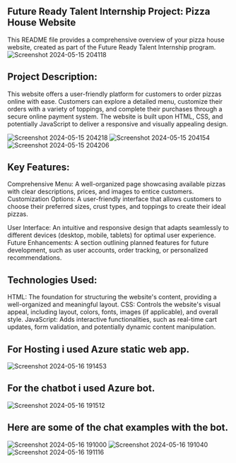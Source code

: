 ## Future Ready Talent Internship Project: Pizza House Website
This README file provides a comprehensive overview of your pizza house website, created as part of the Future Ready Talent Internship program.
![Screenshot 2024-05-15 204118](https://github.com/L4TIF/FRT-Project/assets/139320453/5e199c7b-9719-45ab-803b-a7d192bc8555)

## Project Description:

This website offers a user-friendly platform for customers to order pizzas online with ease. Customers can explore a detailed menu, customize their orders with a variety of toppings, and complete their purchases through a secure online payment system. The website is built upon HTML, CSS, and potentially JavaScript to deliver a responsive and visually appealing design.

![Screenshot 2024-05-15 204218](https://github.com/L4TIF/FRT-Project/assets/139320453/0badd1f3-7986-4334-81a1-28089d87ed2f)
![Screenshot 2024-05-15 204154](https://github.com/L4TIF/FRT-Project/assets/139320453/1dbdeddd-1a74-4ca2-b19a-83877f27bd61)
![Screenshot 2024-05-15 204206](https://github.com/L4TIF/FRT-Project/assets/139320453/6fbaf6b2-8389-4a6d-80dd-f921c4017f36)

## Key Features:

Comprehensive Menu: A well-organized page showcasing available pizzas with clear descriptions, prices, and images to entice customers.
Customization Options: A user-friendly interface that allows customers to choose their preferred sizes, crust types, and toppings to create their ideal pizzas.


User Interface: An intuitive and responsive design that adapts seamlessly to different devices (desktop, mobile, tablets) for optimal user experience.
Future Enhancements: A section outlining planned features for future development, such as user accounts, order tracking, or personalized recommendations.

## Technologies Used:

HTML: The foundation for structuring the website's content, providing a well-organized and meaningful layout.
CSS: Controls the website's visual appeal, including layout, colors, fonts, images (if applicable), and overall style.
JavaScript: Adds interactive functionalities, such as real-time cart updates, form validation, and potentially dynamic content manipulation.

## For Hosting i used Azure static web app.
![Screenshot 2024-05-16 191453](https://github.com/L4TIF/FRT-Project/assets/139320453/7d6ec09f-df8a-4266-9e92-9b9f7b8119c5)

## For the chatbot i used Azure bot.
![Screenshot 2024-05-16 191512](https://github.com/L4TIF/FRT-Project/assets/139320453/6c400367-865c-44ed-8241-a5776ea794a0)

## Here are some of the chat examples with the bot.
![Screenshot 2024-05-16 191000](https://github.com/L4TIF/FRT-Project/assets/139320453/39884dda-8986-48f4-820d-939a952ad2c2)
![Screenshot 2024-05-16 191040](https://github.com/L4TIF/FRT-Project/assets/139320453/7c9623d9-0242-4b00-8e1e-b6edf2ec8b43)
![Screenshot 2024-05-16 191116](https://github.com/L4TIF/FRT-Project/assets/139320453/e7d1c857-8bf4-4279-b11d-d7aae4dc41f7)


